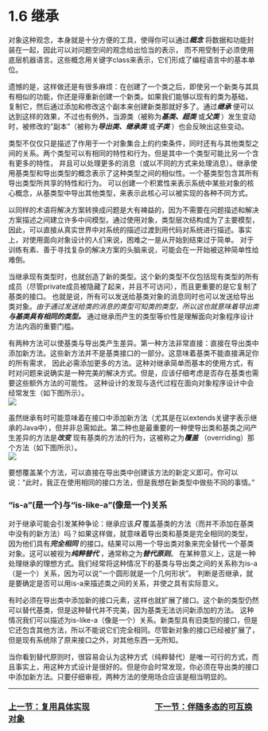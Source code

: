 # 1.6 继承

对象这种观念，本身就是十分方便的工具，使得你可以通过***概念*** 将数据和功能封装在一起，因此可以对问题空间的观念给出恰当的表示，
而不用受制于必须使用底层机器语言。这些概念用关键字class来表示，它们形成了编程语言中的基本单位。
 
遗憾的是，这样做还是有很多麻烦：在创建了一个类之后，即使另一个新类与其具有相似的功能，你还是得重新创建一个新类。如果我们能够以现有的类为基础，
复制它，然后通过添加和修改这个副本来创建新类那就好多了。通过***继承*** 便可以达到这样的效果，不过也有例外，当源类（被称为***基类、超类*** 或***父类***
）发生变动时，被修改的“副本”（被称为***导出类、继承类*** 或***子类*** ）也会反映出这些变动。

类型不仅仅只是描述了作用于一个对象集合上的约束条件，同时还有与其他类型之间的关系。两个类型可以有相同的特性和行为，但是其中一个类型可能比另一个含有更多的特性，
并且可以处理更多的消息（或以不同的方式来处理消息）。继承使用基类型和导出类型的概念表示了这种类型之间的相似性。一个基类型包含其所有导出类型所共享的特性和行为。
可以创建一个积累性来表示系统中某些对象的核心概念，从基类型中导出其他类型，来表示此核心可以被实现的各种不同方式。

以同样的术语将解决方案转换成问题是大有裨益的，因为不需要在问题描述和解决方案描述之间建立许多中间模型。通过使用对象，类型层次结构成为了主要模型，
因此，可以直接从真实世界中对系统的描述过渡到用代码对系统进行描述。事实上，对使用面向对象设计的人们来说，困难之一是从开始到结束过于简单。
对于训练有素、善于寻找复杂的解决方案的头脑来说，可能会在一开始被这种简单性给难倒。

当继承现有类型时，也就创造了新的类型。这个新的类型不仅包括现有类型的所有成员（尽管private成员被隐藏了起来，并且不可访问），而且更重要的是它复制了基类的接口。
也就是说，所有可以发送给基类对象的消息同时也可以发送给导出类对象。*由于通过发送给类的消息的类型可知类的类型，所以这也就意味着导出类* ***与基类具有相同的类型。***
通过继承而产生的类型等价性是理解面向对象程序设计方法内涵的重要门槛。

有两种方法可以使基类与导出类产生差异。第一种方法非常直接：直接在导出类中添加新方法。这些新方法并不是基类接口的一部分。这意味着基类不能直接满足你的所有需求，
因此必需添加更多的方法。这种对继承简单而基本的使用方式，有时对问题来说确实是一种完美的解决方式。但是，应该仔细考虑是否存在基类也需要这些额外方法的可能性。
这种设计的发现与迭代过程在面向对象程序设计中会经常发生（如下图所示）。  
![](../img/img02.jpg)

虽然继承有时可能意味着在接口中添加新方法（尤其是在以extends关键字表示继承的Java中），但并非总需如此。第二种也是最重要的一种使导出类和基类之间产生差异的方法是***改变*** 现有基类的方法的行为，这被称之为***覆盖*** （overriding）那个方法（如下图所示）。  
![](../img/img03.jpg)  

要想覆盖某个方法，可以直接在导出类中创建该方法的新定义即可。你可以说：“此时，我正在使用相同的接口方法，但是我想在新类型中做些不同的事情。”

### “is-a”(是一个)与“is-like-a”(像是一个)关系
对于继承可能会引发某种争论：继承应该***只*** 覆盖基类的方法（而并不添加在基类中没有的新方法）吗？如果这样做，就意味着导出类和基类是完全相同的类型，
因为他们具有***完全相同*** 的接口。结果可以用一个导出类对象来完全替代一个基类对象。这可以被视为***纯粹替代*** ，通常称之为***替代原则***。
在某种意义上，这是一种处理继承的理想方式。我们经常将这种情况下的基类与导出类之间的关系称为is-a（是一个）关系，因为可以说“一个圆形就是一个几何形状”。
判断是否继承，就是要确定是否可以用is-a来描述类之间的关系，并使之具有实际意义。

有时必须在导出类中添加新的接口元素，这样也就扩展了接口。这个新的类型仍然可以替代基类，但是这种替代并不完美，因为基类无法访问新添加的方法。
这种情况我们可以描述为is-like-a（像是一个）关系。新类型具有旧类型的接口，但是它还包含其他方法，所以不能说它们完全相同。尽管新对象的接口已经被扩展了，
但是现有系统除了原来接口之外，对其他东西一无所知。

当你看到替代原则时，很容易会认为这种方式（纯粹替代）是唯一可行的方式，而且事实上，用这种方式设计是很好的。但是你会时常发现，你必须在导出类的接口中添加新方法。只要仔细审视，两种方法的使用场合应该是相当明显的。

---

### [上一节：复用具体实现](1.5_Reusing_the_implementation.md)　　　　　　　　[下一节：伴随多态的可互换对象](1.7_Interchangeable_objects_with_polymorphism.md)

